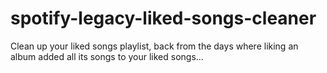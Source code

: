 # spotify-legacy-liked-songs-cleaner
Clean up your liked songs playlist, back from the days where liking an album added all its songs to your liked songs...
